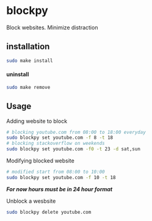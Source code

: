 # blockpy
Block websites. Minimize distraction
## installation
```bash
sudo make install
```
#### uninstall
```bash
sudo make remove
```

## Usage
Adding website to block
```bash
# blocking youtube.com from 08:00 to 18:00 everyday
sudo blockpy set youtube.com -f 8 -t 18
# blocking stackoverflow on weekends
sudo blockpy set youtube.com -f0 -t 23 -d sat,sun
```
Modifying blocked website
```bash
# modified start from 08:00 to 10:00 
sudo blockpy set youtube.com -f 10 -t 18
```
***For now hours must be in 24 hour format***

Unblock a wesbsite
```bash
sudo blockpy delete youtube.com
```
